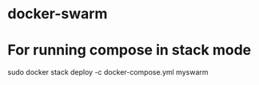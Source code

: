 # docker-swarm

# For running compose in stack mode  
sudo docker stack deploy -c docker-compose.yml myswarm
